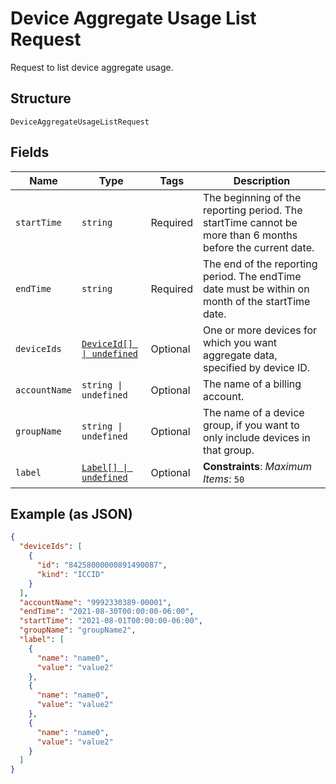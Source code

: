 
# Device Aggregate Usage List Request

Request to list device aggregate usage.

## Structure

`DeviceAggregateUsageListRequest`

## Fields

| Name | Type | Tags | Description |
|  --- | --- | --- | --- |
| `startTime` | `string` | Required | The beginning of the reporting period. The startTime cannot be more than 6 months before the current date. |
| `endTime` | `string` | Required | The end of the reporting period. The endTime date must be within on month of the startTime date. |
| `deviceIds` | [`DeviceId[] \| undefined`](../../doc/models/device-id.md) | Optional | One or more devices for which you want aggregate data, specified by device ID. |
| `accountName` | `string \| undefined` | Optional | The name of a billing account. |
| `groupName` | `string \| undefined` | Optional | The name of a device group, if you want to only include devices in that group. |
| `label` | [`Label[] \| undefined`](../../doc/models/label.md) | Optional | **Constraints**: *Maximum Items*: `50` |

## Example (as JSON)

```json
{
  "deviceIds": [
    {
      "id": "84258000000891490087",
      "kind": "ICCID"
    }
  ],
  "accountName": "9992330389-00001",
  "endTime": "2021-08-30T00:00:00-06:00",
  "startTime": "2021-08-01T00:00:00-06:00",
  "groupName": "groupName2",
  "label": [
    {
      "name": "name0",
      "value": "value2"
    },
    {
      "name": "name0",
      "value": "value2"
    },
    {
      "name": "name0",
      "value": "value2"
    }
  ]
}
```

